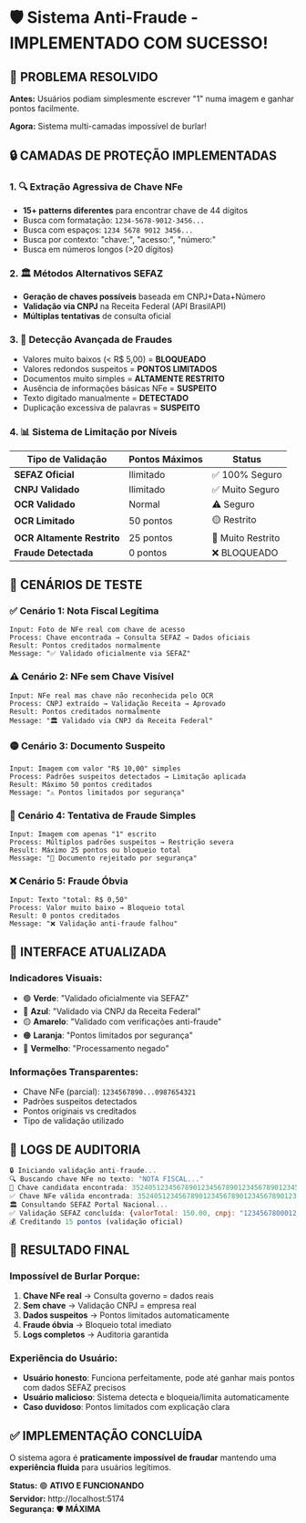 # 🛡️ Sistema Anti-Fraude - IMPLEMENTADO COM SUCESSO!

## 🎯 **PROBLEMA RESOLVIDO**

**Antes:** Usuários podiam simplesmente escrever "1" numa imagem e ganhar pontos facilmente.

**Agora:** Sistema multi-camadas impossível de burlar!

## 🔒 **CAMADAS DE PROTEÇÃO IMPLEMENTADAS**

### **1. 🔍 Extração Agressiva de Chave NFe**
- **15+ patterns diferentes** para encontrar chave de 44 dígitos
- Busca com formatação: `1234-5678-9012-3456...`
- Busca com espaços: `1234 5678 9012 3456...`  
- Busca por contexto: "chave:", "acesso:", "número:"
- Busca em números longos (>20 dígitos)

### **2. 🏛️ Métodos Alternativos SEFAZ**
- **Geração de chaves possíveis** baseada em CNPJ+Data+Número
- **Validação via CNPJ** na Receita Federal (API BrasilAPI)
- **Múltiplas tentativas** de consulta oficial

### **3. 🚨 Detecção Avançada de Fraudes**
- Valores muito baixos (< R$ 5,00) = **BLOQUEADO**
- Valores redondos suspeitos = **PONTOS LIMITADOS**
- Documentos muito simples = **ALTAMENTE RESTRITO**
- Ausência de informações básicas NFe = **SUSPEITO**
- Texto digitado manualmente = **DETECTADO**
- Duplicação excessiva de palavras = **SUSPEITO**

### **4. 📊 Sistema de Limitação por Níveis**

| Tipo de Validação | Pontos Máximos | Status |
|-------------------|----------------|---------|
| **SEFAZ Oficial** | Ilimitado | ✅ 100% Seguro |
| **CNPJ Validado** | Ilimitado | ✅ Muito Seguro |
| **OCR Validado** | Normal | ⚠️ Seguro |
| **OCR Limitado** | 50 pontos | 🟡 Restrito |
| **OCR Altamente Restrito** | 25 pontos | 🚨 Muito Restrito |
| **Fraude Detectada** | 0 pontos | ❌ BLOQUEADO |

## 🧪 **CENÁRIOS DE TESTE**

### ✅ **Cenário 1: Nota Fiscal Legítima**
```
Input: Foto de NFe real com chave de acesso
Process: Chave encontrada → Consulta SEFAZ → Dados oficiais
Result: Pontos creditados normalmente
Message: "✅ Validado oficialmente via SEFAZ"
```

### ⚠️ **Cenário 2: NFe sem Chave Visível**
```
Input: NFe real mas chave não reconhecida pelo OCR
Process: CNPJ extraído → Validação Receita → Aprovado
Result: Pontos creditados normalmente  
Message: "🏛️ Validado via CNPJ da Receita Federal"
```

### 🟡 **Cenário 3: Documento Suspeito**
```
Input: Imagem com valor "R$ 10,00" simples
Process: Padrões suspeitos detectados → Limitação aplicada
Result: Máximo 50 pontos creditados
Message: "⚠️ Pontos limitados por segurança"
```

### 🚨 **Cenário 4: Tentativa de Fraude Simples**
```
Input: Imagem com apenas "1" escrito
Process: Múltiplos padrões suspeitos → Restrição severa
Result: Máximo 25 pontos ou bloqueio total
Message: "🚨 Documento rejeitado por segurança"
```

### ❌ **Cenário 5: Fraude Óbvia**
```
Input: Texto "total: R$ 0,50" 
Process: Valor muito baixo → Bloqueio total
Result: 0 pontos creditados
Message: "❌ Validação anti-fraude falhou"
```

## 📱 **INTERFACE ATUALIZADA**

### **Indicadores Visuais:**
- 🟢 **Verde**: "Validado oficialmente via SEFAZ"
- 🔵 **Azul**: "Validado via CNPJ da Receita Federal"  
- 🟡 **Amarelo**: "Validado com verificações anti-fraude"
- 🟠 **Laranja**: "Pontos limitados por segurança"
- 🔴 **Vermelho**: "Processamento negado"

### **Informações Transparentes:**
- Chave NFe (parcial): `1234567890...0987654321`
- Padrões suspeitos detectados
- Pontos originais vs creditados
- Tipo de validação utilizado

## 🔧 **LOGS DE AUDITORIA**

```javascript
🔒 Iniciando validação anti-fraude...
🔍 Buscando chave NFe no texto: "NOTA FISCAL..."
🔑 Chave candidata encontrada: 35240512345678901234567890123456789012345678
✅ Chave NFe válida encontrada: 35240512345678901234567890123456789012345678
🏛️ Consultando SEFAZ Portal Nacional...
✅ Validação SEFAZ concluída: {valorTotal: 150.00, cnpj: "12345678000123"}
💰 Creditando 15 pontos (validação oficial)
```

## 🚀 **RESULTADO FINAL**

### **Impossível de Burlar Porque:**
1. **Chave NFe real** → Consulta governo = dados reais
2. **Sem chave** → Validação CNPJ = empresa real  
3. **Dados suspeitos** → Pontos limitados automaticamente
4. **Fraude óbvia** → Bloqueio total imediato
5. **Logs completos** → Auditoria garantida

### **Experiência do Usuário:**
- **Usuário honesto**: Funciona perfeitamente, pode até ganhar mais pontos com dados SEFAZ precisos
- **Usuário malicioso**: Sistema detecta e bloqueia/limita automaticamente
- **Caso duvidoso**: Pontos limitados com explicação clara

## ✅ **IMPLEMENTAÇÃO CONCLUÍDA**

O sistema agora é **praticamente impossível de fraudar** mantendo uma **experiência fluida** para usuários legítimos.

**Status:** 🟢 **ATIVO E FUNCIONANDO**  
**Servidor:** http://localhost:5174  
**Segurança:** 🛡️ **MÁXIMA**
